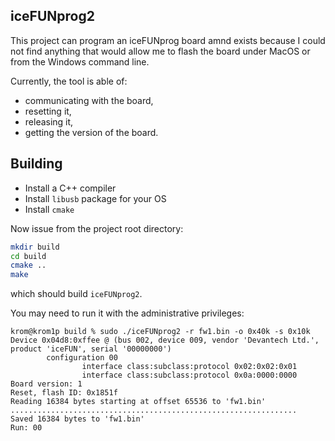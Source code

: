 ## iceFUNprog2

This project can program an iceFUNprog board amnd exists because I could not find anything
that would allow me to flash the board under MacOS or from the Windows command line.

Currently, the tool is able of:
* communicating with the board,
* resetting it,
* releasing it,
* getting the version of the board.

## Building

* Install a C++ compiler
* Install `libusb` package for your OS
* Install `cmake`

Now issue from the project root directory:
```sh
mkdir build
cd build
cmake ..
make
```
which should build `iceFUNprog2`.

You may need to run it with the administrative privileges:
```
krom@krom1p build % sudo ./iceFUNprog2 -r fw1.bin -o 0x40k -s 0x10k
Device 0x04d8:0xffee @ (bus 002, device 009, vendor 'Devantech Ltd.', product 'iceFUN', serial '00000000')
        configuration 00
                interface class:subclass:protocol 0x02:0x02:0x01
                interface class:subclass:protocol 0x0a:0000:0000
Board version: 1
Reset, flash ID: 0x1851f
Reading 16384 bytes starting at offset 65536 to 'fw1.bin'
................................................................
Saved 16384 bytes to 'fw1.bin'
Run: 00
```
